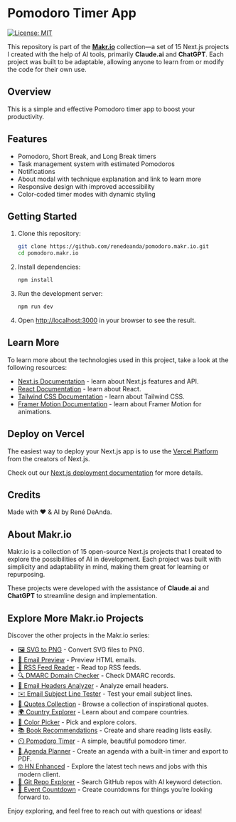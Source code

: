 # Pomodoro Timer App

[![License: MIT](https://img.shields.io/badge/License-MIT-blue.svg)](LICENSE)

This repository is part of the **[Makr.io](https://makr.io)** collection—a set of 15 Next.js projects I created with the help of AI tools, primarily **Claude.ai** and **ChatGPT**. Each project was built to be adaptable, allowing anyone to learn from or modify the code for their own use.

## Overview

This is a simple and effective Pomodoro timer app to boost your productivity.

## Features

- Pomodoro, Short Break, and Long Break timers
- Task management system with estimated Pomodoros
- Notifications
- About modal with technique explanation and link to learn more
- Responsive design with improved accessibility
- Color-coded timer modes with dynamic styling

## Getting Started

1. Clone this repository:
   ```bash
   git clone https://github.com/renedeanda/pomodoro.makr.io.git
   cd pomodoro.makr.io
   ```

2. Install dependencies:
   ```bash
   npm install
   ```

3. Run the development server:
   ```bash
   npm run dev
   ```

4. Open [http://localhost:3000](http://localhost:3000) in your browser to see the result.

## Learn More

To learn more about the technologies used in this project, take a look at the following resources:

- [Next.js Documentation](https://nextjs.org/docs) - learn about Next.js features and API.
- [React Documentation](https://reactjs.org/) - learn about React.
- [Tailwind CSS Documentation](https://tailwindcss.com/docs) - learn about Tailwind CSS.
- [Framer Motion Documentation](https://www.framer.com/motion/) - learn about Framer Motion for animations.

## Deploy on Vercel

The easiest way to deploy your Next.js app is to use the [Vercel Platform](https://vercel.com/new?utm_medium=default-template&filter=next.js&utm_source=create-next-app&utm_campaign=create-next-app-readme) from the creators of Next.js.

Check out our [Next.js deployment documentation](https://nextjs.org/docs/deployment) for more details.

## Credits

Made with ❤️ & AI by René DeAnda.

## About Makr.io

Makr.io is a collection of 15 open-source Next.js projects that I created to explore the possibilities of AI in development. Each project was built with simplicity and adaptability in mind, making them great for learning or repurposing.

These projects were developed with the assistance of **Claude.ai** and **ChatGPT** to streamline design and implementation.

## Explore More Makr.io Projects

Discover the other projects in the Makr.io series:

- [🖼️ SVG to PNG](https://svg2png.makr.io) - Convert SVG files to PNG.
- [📧 Email Preview](https://emailpreview.makr.io) - Preview HTML emails.
- [📡 RSS Feed Reader](https://rss.makr.io) - Read top RSS feeds.
- [🔍 DMARC Domain Checker](https://dmarc.makr.io) - Check DMARC records.
- [📨 Email Headers Analyzer](https://emailheaders.makr.io) - Analyze email headers.
- [✉️ Email Subject Line Tester](https://subjectline.makr.io) - Test your email subject lines.
- [💬 Quotes Collection](https://quotes.makr.io) - Browse a collection of inspirational quotes.
- [🌍 Country Explorer](https://countries.makr.io) - Learn about and compare countries.
- [🎨 Color Picker](https://color.makr.io) - Pick and explore colors.
- [📚 Book Recommendations](https://books.makr.io) - Create and share reading lists easily.
- [⏲️ Pomodoro Timer](https://pomodoro.makr.io) - A simple, beautiful pomodoro timer.
- [📝 Agenda Planner](https://agenda.makr.io) - Create an agenda with a built-in timer and export to PDF.
- [🤓 HN Enhanced](https://hn.makr.io) - Explore the latest tech news and jobs with this modern client.
- [📓 Git Repo Explorer](https://git.makr.io) - Search GitHub repos with AI keyword detection.
- [🎉 Event Countdown](https://countdown.makr.io) - Create countdowns for things you’re looking forward to.

Enjoy exploring, and feel free to reach out with questions or ideas!